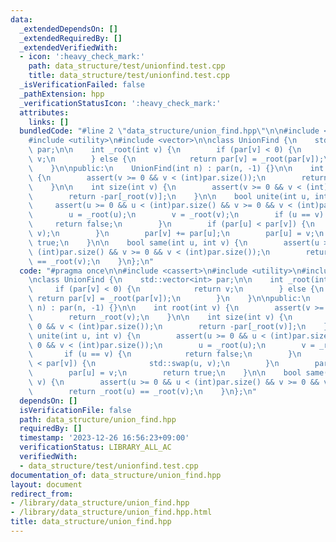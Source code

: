 ```yaml
---
data:
  _extendedDependsOn: []
  _extendedRequiredBy: []
  _extendedVerifiedWith:
  - icon: ':heavy_check_mark:'
    path: data_structure/test/unionfind.test.cpp
    title: data_structure/test/unionfind.test.cpp
  _isVerificationFailed: false
  _pathExtension: hpp
  _verificationStatusIcon: ':heavy_check_mark:'
  attributes:
    links: []
  bundledCode: "#line 2 \"data_structure/union_find.hpp\"\n\n#include <cassert>\n\
    #include <utility>\n#include <vector>\n\nclass UnionFind {\n    std::vector<int>\
    \ par;\n\n    int _root(int v) {\n        if (par[v] < 0) {\n            return\
    \ v;\n        } else {\n            return par[v] = _root(par[v]);\n        }\n\
    \    }\n\npublic:\n    UnionFind(int n) : par(n, -1) {}\n\n    int root(int v)\
    \ {\n        assert(v >= 0 && v < (int)par.size());\n        return _root(v);\n\
    \    }\n\n    int size(int v) {\n        assert(v >= 0 && v < (int)par.size());\n\
    \        return -par[_root(v)];\n    }\n\n    bool unite(int u, int v) {\n   \
    \     assert(u >= 0 && u < (int)par.size() && v >= 0 && v < (int)par.size());\n\
    \        u = _root(u);\n        v = _root(v);\n        if (u == v) {\n       \
    \     return false;\n        }\n        if (par[u] < par[v]) {\n            std::swap(u,\
    \ v);\n        }\n        par[v] += par[u];\n        par[u] = v;\n        return\
    \ true;\n    }\n\n    bool same(int u, int v) {\n        assert(u >= 0 && u <\
    \ (int)par.size() && v >= 0 && v < (int)par.size());\n        return _root(u)\
    \ == _root(v);\n    }\n};\n"
  code: "#pragma once\n\n#include <cassert>\n#include <utility>\n#include <vector>\n\
    \nclass UnionFind {\n    std::vector<int> par;\n\n    int _root(int v) {\n   \
    \     if (par[v] < 0) {\n            return v;\n        } else {\n           \
    \ return par[v] = _root(par[v]);\n        }\n    }\n\npublic:\n    UnionFind(int\
    \ n) : par(n, -1) {}\n\n    int root(int v) {\n        assert(v >= 0 && v < (int)par.size());\n\
    \        return _root(v);\n    }\n\n    int size(int v) {\n        assert(v >=\
    \ 0 && v < (int)par.size());\n        return -par[_root(v)];\n    }\n\n    bool\
    \ unite(int u, int v) {\n        assert(u >= 0 && u < (int)par.size() && v >=\
    \ 0 && v < (int)par.size());\n        u = _root(u);\n        v = _root(v);\n \
    \       if (u == v) {\n            return false;\n        }\n        if (par[u]\
    \ < par[v]) {\n            std::swap(u, v);\n        }\n        par[v] += par[u];\n\
    \        par[u] = v;\n        return true;\n    }\n\n    bool same(int u, int\
    \ v) {\n        assert(u >= 0 && u < (int)par.size() && v >= 0 && v < (int)par.size());\n\
    \        return _root(u) == _root(v);\n    }\n};\n"
  dependsOn: []
  isVerificationFile: false
  path: data_structure/union_find.hpp
  requiredBy: []
  timestamp: '2023-12-26 16:56:23+09:00'
  verificationStatus: LIBRARY_ALL_AC
  verifiedWith:
  - data_structure/test/unionfind.test.cpp
documentation_of: data_structure/union_find.hpp
layout: document
redirect_from:
- /library/data_structure/union_find.hpp
- /library/data_structure/union_find.hpp.html
title: data_structure/union_find.hpp
---
```


